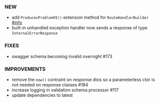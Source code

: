 ### NEW
- add `ProducesProblemFE()` extension method for `RouteHandlerBuilder` [#info](https://discord.com/channels/933662816458645504/1004762111546769498)
- built-in unhandled exception handler now sends a response of type `InternalErrorResponse`

### FIXES
- swagger schema becoming invalid overnight #173

### IMPROVEMENTS
- remove the `new()` contraint on response dtos so a parameterless ctor is not needed on response classes #184
- increase logging in validation schema processor #117
- update dependencies to latest